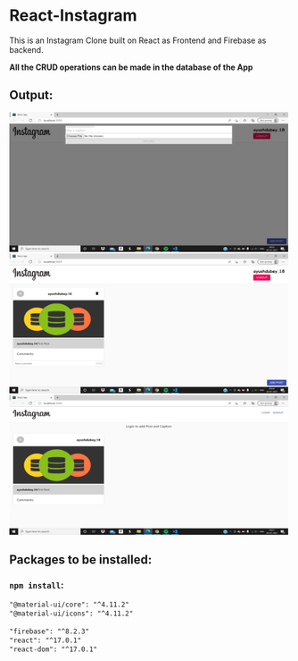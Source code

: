 # React-Instagram
This is an Instagram Clone built on React as Frontend and Firebase as backend.

**All the CRUD operations can be made in the database of the App**

## Output:
<img src="/insta-clone-1.png" height="250" width="500">
<img src="/insta-clone-2.png" height="250" width="500">
<img src="/insta-clone-3.png" height="250" width="500">

## Packages to be installed:

### `npm install`:
    "@material-ui/core": "^4.11.2"
    "@material-ui/icons": "^4.11.2"
  
    "firebase": "^8.2.3"
    "react": "^17.0.1"
    "react-dom": "^17.0.1"



